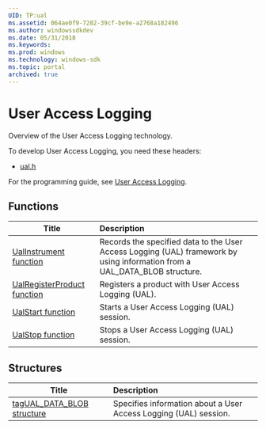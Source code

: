 ```yaml
---
UID: TP:ual
ms.assetid: 064ae0f9-7282-39cf-be9e-a2768a182496
ms.author: windowssdkdev
ms.date: 05/31/2018
ms.keywords: 
ms.prod: windows
ms.technology: windows-sdk
ms.topic: portal
archived: true
---
```


# User Access Logging



Overview of the User Access Logging technology.

To develop User Access Logging, you need these headers:

 * [ual.h](..\ual\index.md)

For the programming guide, see [User Access Logging](/previous-versions/windows/desktop/ual).

## Functions

| Title   | Description   |
| ---- |:---- |
| [UalInstrument function](..\ual\nf-ual-ualinstrument.md) | Records the specified data to the User Access Logging (UAL) framework by using information from a UAL_DATA_BLOB structure. |
| [UalRegisterProduct function](..\ual\nf-ual-ualregisterproduct.md) | Registers a product with User Access Logging (UAL). |
| [UalStart function](..\ual\nf-ual-ualstart.md) | Starts a User Access Logging (UAL) session. |
| [UalStop function](..\ual\nf-ual-ualstop.md) | Stops a User Access Logging (UAL) session. |

## Structures

| Title   | Description   |
| ---- |:---- |
| [tagUAL_DATA_BLOB structure](..\ual\ns-ual-tagual_data_blob.md) | Specifies information about a User Access Logging (UAL) session. |
